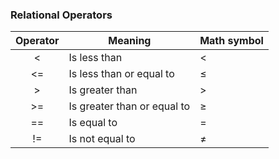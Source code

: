 ### Relational Operators

| Operator | Meaning | Math symbol |
| :-: | --- | --- |
| < | Is less than | &lt; |
| <= | Is less than or equal to | &le; |
| > | Is greater than | &gt; |
| >= | Is greater than or equal to | &ge; |
| == | Is equal to | = |
| != | Is not equal to | &ne; |
